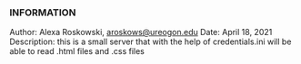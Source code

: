 ### INFORMATION ###

Author: Alexa Roskowski, aroskows@ureogon.edu
Date: April 18, 2021
Description: this is a small server that with the help of credentials.ini will be
able to read .html files and .css files
